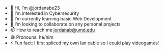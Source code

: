 - 👋 Hi, I’m @jordanabe23
- 👀 I’m interested in Cybersecurity
- 🌱 I’m currently learning basic Web Development
- 💞️ I’m looking to collaborate on any personal projects
- 📫 How to reach me jordanab@umd.edu
- 😄 Pronouns: he/him
- ⚡ Fun fact: I first spliced my own lan cable so I could play videogames!

<!---
jordanabe23/jordanabe23 is a ✨ special ✨ repository because its `README.md` (this file) appears on your GitHub profile.
You can click the Preview link to take a look at your changes.
--->
